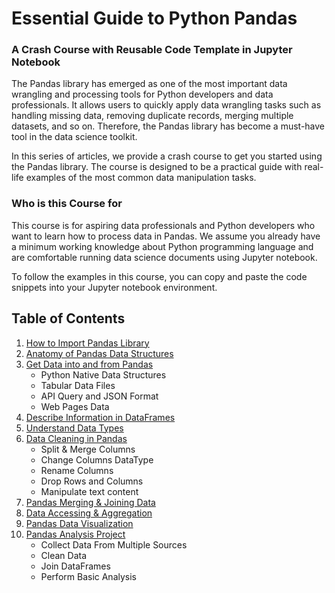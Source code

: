 # Essential Guide to Python Pandas
### A Crash Course with Reusable Code Template in Jupyter Notebook

The Pandas library has emerged as one of the most important data wrangling and processing tools for Python developers and data professionals. It allows users to quickly apply data wrangling tasks such as handling missing data, removing duplicate records, merging multiple datasets, and so on. Therefore, the Pandas library has become a must-have tool in the data science toolkit.

In this series of articles, we provide a crash course to get you started using the Pandas library. The course is designed to be a practical guide with real-life examples of the most common data manipulation tasks.

### Who is this Course for

This course is for aspiring data professionals and Python developers who want to learn how to process data in Pandas. We assume you already have a minimum working knowledge about Python programming language and are comfortable running data science documents using Jupyter notebook. 

To follow the examples in this course, you can copy and paste the code snippets into your Jupyter notebook environment.

## Table of Contents

1. [ How to Import Pandas Library](#section_1)
2. [ Anatomy of Pandas Data Structures](#section_2)
3. [ Get Data into and from Pandas](#section_3)
    * Python Native Data Structures
    * Tabular Data Files
    * API Query and JSON Format
    * Web Pages Data
4. [Describe Information in DataFrames](#section_4)
5. [Understand Data Types](#section_5)
6. [Data Cleaning in Pandas](#section_6)
    * Split & Merge Columns
    * Change Columns DataType
    * Rename Columns
    * Drop Rows and Columns
    * Manipulate text content
7. [Pandas Merging & Joining Data](#section_7)
8. [Data Accessing & Aggregation](#section_8)
9. [Pandas Data Visualization](#section_9)
10. [Pandas Analysis Project](#section_10)
    * Collect Data From Multiple Sources
    * Clean Data
    * Join DataFrames
    * Perform Basic Analysis

